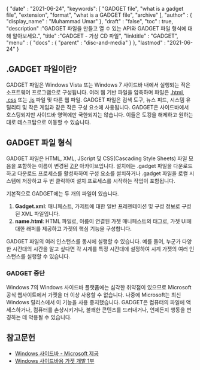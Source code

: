 {
  "date" : "2021-06-24",
  "keywords": [ "GADGET file", "what is a gadget file", "extension", "format", "what is a GADGET file", "archive" ],
  "author" : {
    "display_name" : "Muhammad Umar"
},
  "draft" : "false",
   "toc" : true,
  "description" :"GADGET 파일을 만들고 열 수 있는 API와 GADGET 파일 형식에 대해 알아보세요.",
  "title" :"GADGET - 가상 CD 파일",
  "linktitle" : "GADGET",
  "menu" : {
    "docs" : {
      "parent" : "disc-and-media"
}
},
  "lastmod" : "2021-06-24"
}

## .GADGET 파일이란?

GADGET 파일은 Windows Vista 또는 Windows 7 사이드바 내에서 실행되는 작은 소프트웨어 프로그램으로 구성됩니다. 여러 웹 기반 파일을 압축하며 파일은 [.html](/ko/web/html), [.css](/ko/web/css) 또는 [.js](/ko/web/js/) 파일 및 다른 웹 파일. GADGET 파일은 검색 도구, 뉴스 피드, 시스템 유틸리티 및 작은 게임과 같은 작은 구성 요소에 사용됩니다. GADGET은 사이드바에서 호스팅되지만 사이드바 영역에만 국한되지는 않습니다. 이들은 도킹을 해제하고 원하는 대로 데스크탑으로 이동할 수 있습니다.

## GADGET 파일 형식

GADGET 파일은 HTML, XML, JScript 및 CSS(Cascading Style Sheets) 파일 모음을 포함하는 이름이 변경된 [ZIP](/ko/compression/zip/) 아카이브입니다. 설치에는 .gadget 파일을 다운로드하고 다운로드 프로세스를 활성화하여 구성 요소를 설치하거나 .gadget 파일을 로컬 시스템에 저장하고 두 번 클릭하여 설치 프로세스를 시작하는 작업이 포함됩니다.

기본적으로 GADGET에는 두 개의 파일이 있습니다.

1. **Gadget.xml**: 매니페스트, 가제트에 대한 일반 프레젠테이션 및 구성 정보로 구성된 XML 파일입니다.
2. **name.html**: HTML 파일로, 이름이<name> 연결된 가젯 매니페스트의 태그로, 가젯 UI에 대한 래퍼를 제공하고 가젯의 핵심 기능을 구성합니다.

GADGET 파일의 여러 인스턴스를 동시에 실행할 수 있습니다. 예를 들어, 누군가 다양한 시간대의 시간을 알고 싶다면 각 시계를 특정 시간대에 설정하여 시계 가젯의 여러 인스턴스를 실행할 수 있습니다.

### GADGET 중단

Windows 7의 Windows 사이드바 플랫폼에는 심각한 취약점이 있으므로 Microsoft 공식 웹사이트에서 가젯을 더 이상 사용할 수 없습니다. 나중에 Microsoft는 최신 Windows 릴리스에서 이 기능을 사용 중지했습니다. GADGET은 컴퓨터의 파일에 액세스하거나, 컴퓨터를 손상시키거나, 불쾌한 콘텐츠를 드러내거나, 언제든지 행동을 변경하는 데 악용될 수 있습니다.

## 참고문헌

* [Windows 사이드바 - Microsoft 제공](https://docs.microsoft.com/en-us/previous-versions/windows/desktop/sidebar/-sidebar-entry)
* [Windows 사이드바용 가젯 개발 1부](https://docs.microsoft.com/en-us/previous-versions/windows/desktop/sidebar/-sidebar-overview-gdo)

